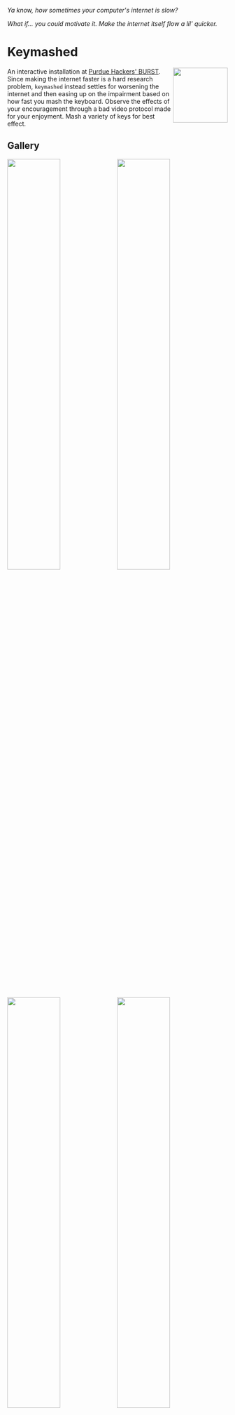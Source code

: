 _Ya know, how sometimes your computer's internet is slow?_

_What if... you could motivate it. Make the internet itself flow a lil' quicker._

# Keymashed

  <img align="right" src="https://github.com/user-attachments/assets/27412e69-7cbc-4a01-9383-3a5e2ed242dd" style="width:125px;">
  An interactive installation at <a href="https://burst.purduehackers.com/">Purdue Hackers' BURST</a>. Since making the internet faster is a hard research problem, <code>keymashed</code> instead settles for worsening the internet and then easing up on the impairment based on how fast you mash the keyboard. Observe the effects of your encouragement through a bad video protocol made for your enjoyment. Mash a variety of keys for best effect.

## Gallery

<p float="left">
  <img src="media/BURST 2024 SebMur-6-resized.jpg" width="49%" /> 
  <img src="media/BURST 2024 SebMur-19-resized.jpg" width="49%" />
  <img src="media/BURST 2024 SebMur-82-cropped.jpg" width="49%" />
  <img src="media/BURST 2024 SebMur-66-cropped.jpg" width="49%" />
</p>

https://github.com/user-attachments/assets/f13cbadf-bcb7-433d-a5de-5e4c0cf470ff

## The Exhibit

Keymashed as an exhibit consisted of:
- An IBM Model-M keyboard with exquisite mash-feel.
- An old square monitor.
- Two Dell Optiplexes (cheap desktop computers) that are connected to the monitor and webcam. They communicate with each other over the internet.

There are two effects at play:
- UDP packets are being dropped on the livestream playing computer at the network interface level. The more keys you mash, the less packets are lost. At the threshold, packet loss stops occurring.
- Frames are being encoded lossily on the livestream sender computer. The more keys you mash, the lower the lossy compression. At the threshold, the image becomes clear without any color banding.

The livestream is delayed by 30 seconds, since it's more interesting to see a bit into the past rather than just looking at your own back.

All of this combines to create the:

## ✨the keymashed experience✨:
_You walk up to the exhibit. There's a keyboard in front of you. The pedestal says, "Mash the keyboard". There are indistinct splotches of grey on the screen that may or may not be people standing around. As you start mashing, the image gains quality and smoothness. The edges of the screen glow a bright green to indicate you're close to the peak. The image resolves into a birds-eye view of the pedestal. In the screen, you see yourself starting to approach the exhibit._

The webcam is mounted on top of a wall along with an Optiplex with a wireless dongle. This is the sender computer. The receiver computer sits under the pedestal that holds the monitor.
<img src="media/BURST 2024 suspiciously-optiplex shaped box.jpg" />

## Technical Details (and repository map)

<TODO: This section is still under construction>

The repository consists of the following components:
- an eBPF filter written in C that drops packets with some probability that it reads from a shared map. This eBPF filter is installed onto the a network interface using the `tc` utility.
- a video codec which uses a JPEG-like scheme to lossily compress blocks of frames which are then reassembled and decompressed on the receiver. The quality of the JPEG encoding can vary per block.
- an RTP-like protocol for receiving packets over UDP.

### eBPF component

[eBPF](https://ebpf.io/) is a relatively recent feature in the Linux kernel which allows running sandboxed user-provided code in the kernel inside a virtual machine. It is used in [many kernel subsystems which deal with security, tracing and networking](https://docs.ebpf.io/linux/program-type/).

We create an eBPF filter in [bpf.c](bpf/bpf.c) which reads the drop probability from a file which user programs can write to and then decides whether to drop the current packet or not. This eBPF filter is installed at a network interface using the `tc` (traffic control) utility.

```c
struct {
  // declare that the bpf map will be of type array, mapping uint32_t to uint32_t and have a maximum of one entry.
  __uint(type, BPF_MAP_TYPE_ARRAY);
  __uint(key_size, sizeof(uint32_t)); 
  __uint(value_size, sizeof(uint32_t));
  __uint(max_entries, 1);
  // PIN_BY_NAME ensures that the map is pinned in /sys/fs/bpf
  __uint(pinning, LIBBPF_PIN_BY_NAME);
  // synchronize the `map_keymash` name with the userspace program
} map_mash __section(".maps");

__section("classifier")
int scream_bpf(struct __sk_buff *skb)
{
  uint32_t key = 0, *val = 0;

  val = map_lookup_elem(&map_mash, &key);
  if (val && get_prandom_u32() < *val) {
    return TC_ACT_SHOT; // Drop packet
  }
  return TC_ACT_OK; // Pass packet
}
```

The userspace code interacts with the eBPF filter using the `bpf_obj_get` and `bpf_map_update_elem` functions from `libbpf`.

### Real-time UDP streaming
I decided to re-invent the real-time protocol (RTP) from scratch, with a focus on reducing copies as much as possible. It makes heavy use of the `zerocopy` crate and const generics and supports `?Sized` types. The result is some rather complex Rust code that I'm quite happy with. Have a look at the [rtp module](rust-userspace/src/rtp.rs) if you're curious.

### Video Codec

The webcam transmits video in the `YUV422` format. The [`YUV`](https://en.wikipedia.org/wiki/YCbCr) format is an alternative to the more well-known `RGB` format; it encodes the luminance (`Y`), blue-difference chroma (`Cb`/`U`) and red-difference chroma (`Cr`/`V`).

![A group of pixels 2 tall and 4 wide.](media/YUV444.drawio.svg)

The `422` refers the [chroma subsamping](https://en.wikipedia.org/wiki/Chroma_subsampling), explained below.

> Chroma subsampling is the practice of encoding images by implementing less resolution for chroma information than for luma information, taking advantage of the human visual system's lower acuity for color differences than for luminance.

> -- Wikipedia

![](media/YUV422.drawio.svg)

After receiving the video from the webcam, the video sender further subsamples the colors into 4:2:0.

![](media/YUV420.drawio.svg)

The subsampled frame is then broken into _macroblocks_ of 16 x 16 pixels which contain six _blocks_ of 8 x 8 values: four for luminance, one for red-difference and one for blue-difference. (Note that a group of four pixels has six associated values).

![](media/Macroblock.drawio.svg)

The macroblock.

![](media/MacroblockExpanded.drawio.svg)

The macroblock, decomposed into its six constituent blocks.

Each block is converted to a frequency-domain representation using the [DCT transform](https://en.wikipedia.org/wiki/JPEG#Discrete_cosine_transform). The DCT transformed output makes the high-frequency and low-frequency components of the block more apparent.

After the transformation, the values are divided element-wise by the _quantization matrix_, which is specially chosen to minimize perceptual quality loss. The quantization matrix can be scaled to increase/decrease image quality - this is the main knob that we use tune the lossy compression. Note how the lower-left elements of the quantization matrix are larger than the ones on the top-right; this prioritizes the lower-frequency components.

<p float="left">
  <img src="media/dct/original_8x8_block.svg" width="49%" /> 
  <img src="media/dct/dct_of_block.svg" width="49%" />
  <img src="media/dct/quantization_matrix.svg" width="49%" />
  <img src="media/dct/quantized_dct_block.svg" width="49%" />
  <img src="media/dct/reconstructed_block.svg" width="49%" />
</p>

Finally, the quantized block is run-length encoded in a zig-zag pattern. This causes zero values to end up at the end, which makes our naive encoding quite efficient on its own.

![](media/Zigzag.drawio.svg)

You can observe the final outcome of this effect as a video:

![](media/rickroll-keymash-compressed-with-audio.mp4)

The upper-left quadrant is the original video; the upper-left is the DCT blocks in the YUV color space (values close to zero in YUV look like an intense green).
The bottom-left is the quantized then dequentized DCT blocks (note how the high-frequency components get zeroed out); the bottom-right is the reconstructed video.

The quality correlates with how fast you're mashing the keyboard. The background's intensity is a visual indicator for this. _You may need to increase the volume on your device to hear keymashing._

Encoded macroblocks are inserted into a packet with the following metadata and then sent over the network.

```
|---------------|
|  Frame no.    |
|---------------|
| Block 1       |
| x, y, quality |
| RLE data      |
|---------------|
| Block 2       |
| x, y, quality |
| RLE data      |
|---------------|
|      ...      |
```

### User-level application
The application itself uses `SDL2` for handling key input and rendering the video.

## Project Evolution

"what if you could scream at your computer to make it run faster?" was the original question I asked. We (@kartva and @9p4) wrote `run-louder`/`screamd` (we went through many names) which would spawn a child process, say Google Chrome, and intercept all syscalls made by it using `ptrace` (the same syscall that `gdb` uses). After intercepting a syscall, the parent would sleep for some time (proportional to scream intensity) before resuming the child.

We demoed it and have a shaky video of:
- trying to open Chrome but it's stuck loading
- coming up to the laptop and yelling at it
- Chrome immediately loads

As an extension to this idea, I started working on affecting the network as well by dropping packets. At this point, I decided to present `run-louder`/`screamd` at BURST, which necessitated changing screaming to key-mashing (out of respect for the art gallery setting). Additionally, while `ping` works fine as a method of demoing packet loss, I wanted something more visual and thus ended up writing the video codec.

# About the author / hire me!
_I'm looking for Summer 2025 internships._ Read more about my work at [my Github profile](https://github.com/kartva/).

# Credits

@9p4 helped a lot with initial ideation and prototyping.
Poster design by Rebecca Pine and pixel art by Jadden Picardal.
Most photos by Sebastian Murariu.
